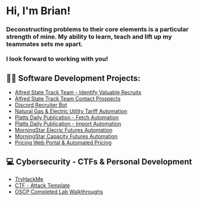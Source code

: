 <h1>Hi, I'm Brian!</h1>

<h3>Deconstructing problems to their core elements is a particular strength of mine. My ability to learn, teach and lift up my teammates sets me apart.
<br>
<br>
I look forward to working with you!</h3>

<h2>👨‍💻 Software Development Projects:</h2>

  - [Alfred State Track Team - Identify Valuable Recruits](https://github.com/bziolo/Track_Valuable_Transfer_Prospect)
  - [Alfred State Track Team Contact Prospects](https://github.com/bziolo/AlfredState_ContactTrackProspects)
  - [Discord Recruiter Bot](https://github.com/bziolo/Discord_Recruitment_Bot)
  - [Natural Gas & Electric Utility Tariff Automation](https://github.com/bziolo/GetData_UtilitySupplyCharges)
  - [Platts Daily Publication - Fetch Automation](https://github.com/bziolo/GetData_PlattsDaily)
  - [Platts Daily Publication - Import Automation](https://github.com/bziolo/importdata_plattsgasdaily)
  - [MorningStar Elecric Futures Automation](https://github.com/bziolo/Import_MorningStar_ELE_PowerFutures)
  - [MorningStar Capacity Futures Automation](https://github.com/bziolo/Import_MorningStar_Capacity)
  - [Pricing Web Portal & Automated Pricing](https://github.com/bziolo/NGE_WebPortal)

<h2>💻 Cybersecurity - CTFs & Personal Development </h2>
  
  - [TryHackMe](https://tryhackme.com/p/bziolo)
  - [CTF - Attack Template](https://github.com/bziolo/Cyber-Security-Templates-and-Resources)
  - [OSCP Completed Lab Walkthroughs](https://github.com/bziolo/OSCP_Labs)
  
<!--
<h2>💻 Cybersecurity </h2>

  - [TryHackMe (CTFs & Personal Development) Top 1% of users](https://tryhackme.com/p/bziolo)
  - [Threat Analysis Template](https://github.com/joshmadakor1/Sentinel-Lab)
  - [JWipe (Disk Wiping Utility)](https://github.com/joshmadakor1/Jwipe.PowerShell)
  - [Active Directory Bulk User Creation](https://github.com/joshmadakor1/AD_PS)
  - [FIM (File Integrity Monitor)](https://github.com/joshmadakor1/PowerShell-Integrity-FIM)  

<h2>📝 Write Ups & Reports</h2>

- [How to get into Cybersecurity Starting From Zero](https://www.youtube.com/watch?v=a83ASGn_V_s)
- [A Day in the Life of a Cybersecurity Anayst](https://www.youtube.com/watch?v=uHy3oM7NnoU)
- [How to Create a KeyLogger (C#)](https://www.youtube.com/watch?v=N-L9hklSlNk)

<h2> 🤳 Connect with me:</h2>

[<img align="left" alt="JoshMadakor | YouTube" width="22px" src="https://cdn.jsdelivr.net/npm/simple-icons@v3/icons/youtube.svg" />][youtube]
[<img align="left" alt="JoshMadakor | Twitter" width="22px" src="https://cdn.jsdelivr.net/npm/simple-icons@v3/icons/twitter.svg" />][twitter]
[<img align="left" alt="JoshMadakor | LinkedIn" width="22px" src="https://cdn.jsdelivr.net/npm/simple-icons@v3/icons/linkedin.svg" />][linkedin]
[<img align="left" alt="JoshMadakor | Instagram" width="22px" src="https://cdn.jsdelivr.net/npm/simple-icons@v3/icons/instagram.svg" />][instagram]

[twitter]: https://twitter.com/joshmadakor
[youtube]: https://www.youtube.com/c/joshmadakor
[instagram]: https://www.instagram.com/joshmadakor/
[linkedin]: https://linkedin.com/in/joshmadakor


**joshmadakor1/joshmadakor1** is a ✨ _special_ ✨ repository because its `README.md` (this file) appears on your GitHub profile.

Here are some ideas to get you started:

- 🔭 I’m currently working on ...
- 🌱 I’m currently learning ...
- 👯 I’m looking to collaborate on ...
- 🤔 I’m looking for help with ...
- 💬 Ask me about ...
- 📫 How to reach me: ...
- 😄 Pronouns: ...
- ⚡ Fun fact: ...
-->

